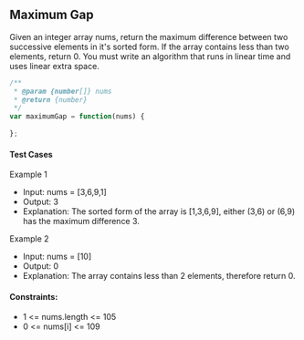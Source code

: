 ## Maximum Gap
Given an integer array nums, return the maximum difference between two successive elements in it's sorted form.
If the array contains less than two elements, return 0.
You must write an algorithm that runs in linear time and uses linear extra space.

```javascript
/**
 * @param {number[]} nums
 * @return {number}
 */
var maximumGap = function(nums) {
    
};
```

#### Test Cases
Example 1
   - Input: nums = [3,6,9,1]
   - Output: 3
   - Explanation: The sorted form of the array is [1,3,6,9], either (3,6) or (6,9) has the maximum difference 3.
      
Example 2
   - Input: nums = [10]
   - Output: 0
   - Explanation: The array contains less than 2 elements, therefore return 0.

#### Constraints:
- 1 <= nums.length <= 105
- 0 <= nums[i] <= 109
